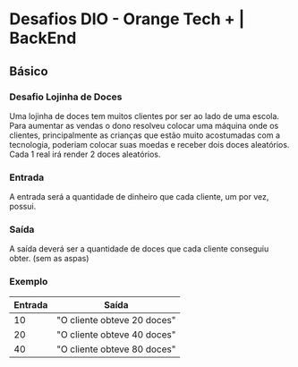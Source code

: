 # Desafios DIO - Orange Tech + | BackEnd

## Básico

### Desafio Lojinha de Doces

Uma lojinha de doces tem muitos clientes por ser ao lado de uma escola. Para aumentar as vendas o dono resolveu colocar uma máquina onde os clientes, principalmente as crianças que estão muito acostumadas com a tecnologia, poderiam colocar suas moedas e receber dois doces aleatórios. Cada 1 real irá render 2 doces aleatórios.

### Entrada

A entrada será a quantidade de dinheiro que cada cliente, um por vez, possui.

### Saída

A saída deverá ser a quantidade de doces que cada cliente conseguiu obter. (sem as aspas)

### Exemplo

| Entrada | Saída                       |
| ------- | --------------------------- |
| 10      | "O cliente obteve 20 doces" |
| 20      | "O cliente obteve 40 doces" |
| 40      | "O cliente obteve 80 doces" |
